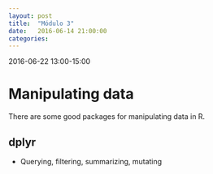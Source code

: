 ```yaml
---
layout: post
title:  "Módulo 3"
date:   2016-06-14 21:00:00
categories: 
---
```


2016-06-22 13:00-15:00

# Manipulating data 

There are some good packages for manipulating data in R.

## dplyr 

- Querying, filtering, summarizing, mutating